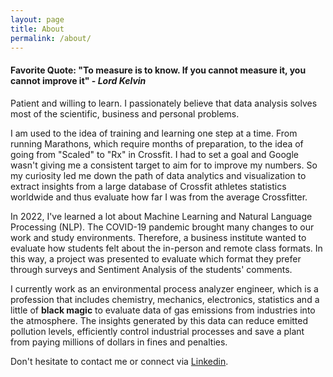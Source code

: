 ```yaml
---
layout: page
title: About
permalink: /about/
---
```


#### Favorite Quote: "To measure is to know. If you cannot measure it, you cannot improve it" - <em> Lord Kelvin </em>
Patient and willing to learn. I passionately believe that data analysis solves most of the scientific, business and personal problems.

I am used to the idea of training and learning one step at a time. From running Marathons, which require months of preparation, to the idea of going from "Scaled" to "Rx" in Crossfit.
I had to set a goal and Google wasn't giving me a consistent target to aim for to improve my numbers. So my curiosity led me down the path of data analytics and visualization to extract insights from a 
large database of Crossfit athletes statistics worldwide and thus evaluate how far I was from the average Crossfitter.

In 2022, I've learned a lot about Machine Learning and Natural Language Processing (NLP). The COVID-19 pandemic brought many changes to our work and study environments. Therefore, a business institute wanted 
to evaluate how students felt about the in-person and remote class formats. In this way, a project was presented to evaluate which format they prefer through surveys and Sentiment Analysis of the students' comments.

I currently work as an environmental process analyzer engineer, which is a profession that includes chemistry, mechanics, electronics, statistics and a little of <b>black magic</b> to evaluate data 
of gas emissions from industries into the atmosphere. The insights generated by this data can reduce emitted pollution levels, efficiently control industrial processes and save a plant from paying millions of dollars
in fines and penalties.

Don't hesitate to contact me or connect via <a href="https://www.linkedin.com/in/jorge-gamboa-a9503846/" target="_blank">Linkedin</a>.
